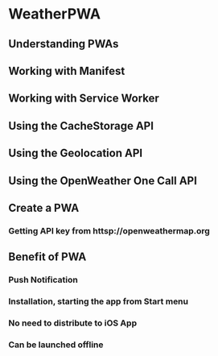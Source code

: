 # WeatherPWA
## Understanding PWAs
## Working with Manifest
## Working with Service Worker
## Using the CacheStorage API
## Using the Geolocation API
## Using the OpenWeather One Call API
## Create a PWA


### Getting API key from httsp://openweathermap.org

## Benefit of PWA
### Push Notification
### Installation, starting the app from Start menu
### No need to distribute to iOS App
### Can be launched offline
